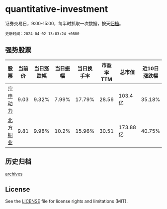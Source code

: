 # quantitative-investment

证券交易日，9:00-15:00，每半时抓取一次数据，按天[归档](archives)。

`更新时间：2024-04-02 13:03:24 +0800`

## 强势股票

|股票|当前价|当日涨跌幅|当日振幅|当日换手率|市盈率TTM|总市值|近10日涨跌幅|
|----|----|----|----|----|----|----|----|
|[宗申动力](https://xueqiu.com/S/SZ001696)|9.03|9.32%|7.99%|17.79%|28.56|103.4亿|35.18%|
|[北方铜业](https://xueqiu.com/S/SZ000737)|9.81|9.98%|10.2%|15.96%|30.51|173.88亿|40.75%|

## 历史归档

[archives](archives)

## License

See the [LICENSE](LICENSE) file for license rights and limitations (MIT).